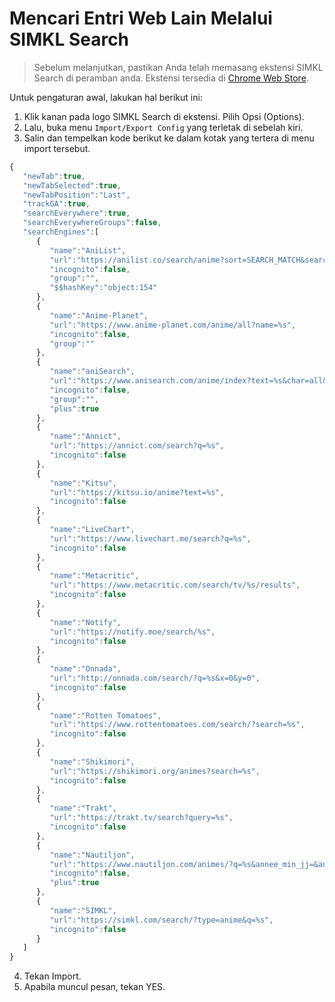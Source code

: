 # Mencari Entri Web Lain Melalui SIMKL Search

> Sebelum melanjutkan, pastikan Anda telah memasang ekstensi SIMKL Search di peramban anda. Ekstensi tersedia di [Chrome Web Store](https://chrome.google.com/webstore/detail/simkl-search-select-and-s/mdofghopgfobjkgepojjmcfljnocaaff).

Untuk pengaturan awal, lakukan hal berikut ini:

1. Klik kanan pada logo SIMKL Search di ekstensi. Pilih Opsi \(Options\).
2. Lalu, buka menu `Import/Export Config` yang terletak di sebelah kiri.
3. Salin dan tempelkan kode berikut ke dalam kotak yang tertera di menu import tersebut.

```javascript
{
   "newTab":true,
   "newTabSelected":true,
   "newTabPosition":"Last",
   "trackGA":true,
   "searchEverywhere":true,
   "searchEverywhereGroups":false,
   "searchEngines":[
      {
         "name":"AniList",
         "url":"https://anilist.co/search/anime?sort=SEARCH_MATCH&search=%s",
         "incognito":false,
         "group":"",
         "$$hashKey":"object:154"
      },
      {
         "name":"Anime-Planet",
         "url":"https://www.anime-planet.com/anime/all?name=%s",
         "incognito":false,
         "group":""
      },
      {
         "name":"aniSearch",
         "url":"https://www.anisearch.com/anime/index?text=%s&char=all&q=true",
         "incognito":false,
         "group":"",
         "plus":true
      },
      {
         "name":"Annict",
         "url":"https://annict.com/search?q=%s",
         "incognito":false
      },
      {
         "name":"Kitsu",
         "url":"https://kitsu.io/anime?text=%s",
         "incognito":false
      },
      {
         "name":"LiveChart",
         "url":"https://www.livechart.me/search?q=%s",
         "incognito":false
      },
      {
         "name":"Metacritic",
         "url":"https://www.metacritic.com/search/tv/%s/results",
         "incognito":false
      },
      {
         "name":"Notify",
         "url":"https://notify.moe/search/%s",
         "incognito":false
      },
      {
         "name":"Onnada",
         "url":"http://onnada.com/search/?q=%s&x=0&y=0",
         "incognito":false
      },
      {
         "name":"Rotten Tomatoes",
         "url":"https://www.rottentomatoes.com/search/?search=%s",
         "incognito":false
      },
      {
         "name":"Shikimori",
         "url":"https://shikimori.org/animes?search=%s",
         "incognito":false
      },
      {
         "name":"Trakt",
         "url":"https://trakt.tv/search?query=%s",
         "incognito":false
      },
      {
         "name":"Nautiljon",
         "url":"https://www.nautiljon.com/animes/?q=%s&annee_min_jj=&annee_min_mm=&annee_min_aaaa=&annee_max_jj=&annee_max_mm=&annee_max_aaaa=&annee_vf_min_jj=&annee_vf_min_mm=&annee_vf_min_aaaa=&annee_vf_max_jj=&annee_vf_max_mm=&annee_vf_max_aaaa=&licencie=&nb_ep_min=&nb_ep_max=&public_averti=&editeur=&societe=&pays=&titre_alternatif=1&titre_alternatif_suite=1&titre_original_latin=1&titre_original=1&has=&tri=0",
         "incognito":false,
         "plus":true
      },
      {
         "name":"SIMKL",
         "url":"https://simkl.com/search/?type=anime&q=%s",
         "incognito":false
      }
   ]
}
```

4. Tekan Import.  
5. Apabila muncul pesan, tekan YES.


